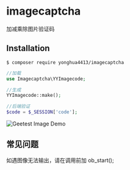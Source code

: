 # imagecaptcha

加减乘除图片验证码

## Installation

```
$ composer require yonghua4413/imagecaptcha
```

```php
//加载
use Imagecaptcha\YYImagecode;

//生成
YYImagecode::make();

//后端验证
$code = $_SESSION['code'];

```

![Geetest Image Demo](http://wsqnxh.com/code.png)

## 常见问题

如遇图像无法输出，请在调用前加 ob_start();
